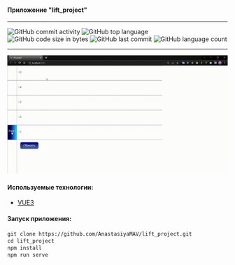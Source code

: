 #### Приложение "lift_project"

---

![GitHub commit activity](https://img.shields.io/github/commit-activity/y/AnastasiyaMAV/lift_project?color=%23ffcc00) ![GitHub top language](https://img.shields.io/github/languages/top/AnastasiyaMAV/lift_project?color=%23ffcc00) ![GitHub code size in bytes](https://img.shields.io/github/languages/code-size/AnastasiyaMAV/lift_project?color=%23ffcc00) ![GitHub last commit](https://img.shields.io/github/last-commit/AnastasiyaMAV/lift_project?color=%23ffcc00) ![GitHub language count](https://img.shields.io/github/languages/count/AnastasiyaMAV/lift_project?color=%23ffcc00)

---

![gif](https://github.com/AnastasiyaMAV/lift_project/blob/main/src/assets/lift_project.gif)

#### Используемые технологии:

- [VUE3](https://v3.ru.vuejs.org/)

#### Запуск приложения:

```
git clone https://github.com/AnastasiyaMAV/lift_project.git
cd lift_project
npm install
npm run serve

```

